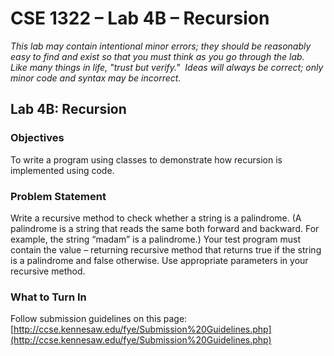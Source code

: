 # CSE 1322 – Lab 4B – Recursion

_This lab may contain intentional minor errors; they should be reasonably easy to find and exist so that you must think as you go through the lab.  Like many things in life, "trust but verify."  Ideas will always be correct; only minor code and syntax may be incorrect._

## Lab 4B: Recursion

### Objectives

To write a program using classes to demonstrate how recursion is implemented using code.

### Problem Statement

Write a recursive method to check whether a string is a palindrome.  (A palindrome is a string that reads the same both forward and backward.  For example, the string “madam” is a palindrome.) Your test program must contain the value – returning recursive method that returns true if the string is a palindrome and false otherwise.  Use appropriate parameters in your recursive method.  

### What to Turn In

Follow submission guidelines on this page: [http://ccse.kennesaw.edu/fye/Submission%20Guidelines.php](http://ccse.kennesaw.edu/fye/Submission%20Guidelines.php)
